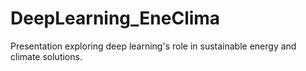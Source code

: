 # DeepLearning_EneClima
Presentation exploring deep learning's role in sustainable energy and climate solutions.
